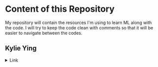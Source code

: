 # Content of this Repository

My repository will contain the resources I'm using to learn ML along with the code. 
I will try to keep the code clean with comments so that it will be easier to navigate between the codes.

## Kylie Ying

<details>
  <summary>Link</summary>
  
  -[YouTube](https://www.youtube.com/watch?v=i_LwzRVP7bg&list=PLWKjhJtqVAblStefaz_YOVpDWqcRScc2s)
  -[Google Colab](https://colab.research.google.com/drive/16w3TDn_tAku17mum98EWTmjaLHAJcsk0?usp=sharing#scrollTo=Iln2KK3g5irY)

</details>
